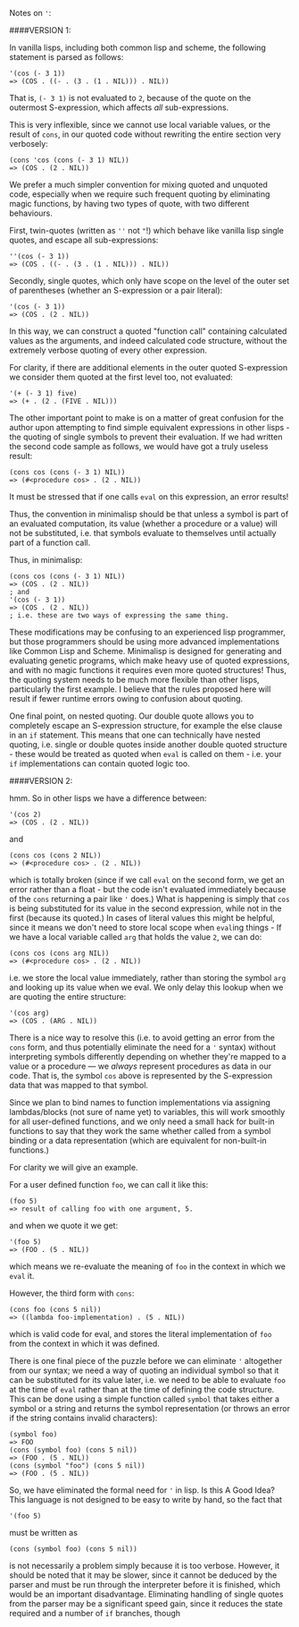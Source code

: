 Notes on `'`:


####VERSION 1:

In vanilla lisps, including both common lisp and scheme, the following statement is parsed as follows:

    '(cos (- 3 1))
    => (COS . ((- . (3 . (1 . NIL))) . NIL))

That is, `(- 3 1)` is not evaluated to `2`, because of the quote on the outermost S-expression, which affects *all* sub-expressions.

This is very inflexible, since we cannot use local variable values, or the result of `cons`, in our quoted code without rewriting the entire section very verbosely:

    (cons 'cos (cons (- 3 1) NIL))
    => (COS . (2 . NIL))

We prefer a much simpler convention for mixing quoted and unquoted code, especially when we require such frequent quoting by eliminating magic functions, by having two types of quote, with two different behaviours.

First, twin-quotes (written as `''` not `"`!) which behave like vanilla lisp single quotes, and escape all sub-expressions:

    ''(cos (- 3 1))
    => (COS . ((- . (3 . (1 . NIL))) . NIL))

Secondly, single quotes, which only have scope on the level of the outer set of parentheses (whether an S-expression or a pair literal):

    '(cos (- 3 1))
    => (COS . (2 . NIL))

In this way, we can construct a quoted "function call" containing calculated values as the arguments, and indeed calculated code structure, without the extremely verbose quoting of every other expression.

For clarity, if there are additional elements in the outer quoted S-expression we consider them quoted at the first level too, not evaluated:

    '(+ (- 3 1) five)
    => (+ . (2 . (FIVE . NIL)))

The other important point to make is on a matter of great confusion for the author upon attempting to find simple equivalent expressions in other lisps - the quoting of single symbols to prevent their evaluation. If we had written the second code sample as follows, we would have got a truly useless result:

    (cons cos (cons (- 3 1) NIL))
    => (#<procedure cos> . (2 . NIL))

It must be stressed that if one calls `eval` on this expression, an error results!

Thus, the convention in minimalisp should be that unless a symbol is part of an evaluated computation, its value (whether a procedure or a value) will not be substituted, i.e. that symbols evaluate to themselves until actually part of a function call.

Thus, in minimalisp:

    (cons cos (cons (- 3 1) NIL))
    => (COS . (2 . NIL))
    ; and
    '(cos (- 3 1))
    => (COS . (2 . NIL))
    ; i.e. these are two ways of expressing the same thing.

These modifications may be confusing to an experienced lisp programmer, but those programmers should be using more advanced implementations like Common Lisp and Scheme. Minimalisp is designed for generating and evaluating genetic programs, which make heavy use of quoted expressions, and with no magic functions it requires even more quoted structures! Thus, the quoting system needs to be much more flexible than other lisps, particularly the first example. I believe that the rules proposed here will result if fewer runtime errors owing to confusion about quoting.

One final point, on nested quoting. Our double quote allows you to completely escape an S-expression structure, for example the else clause in an `if` statement. This means that one can technically have nested quoting, i.e. single or double quotes inside another double quoted structure - these would be treated as quoted when `eval` is called on them - i.e. your `if` implementations can contain quoted logic too.






####VERSION 2:

hmm. So in other lisps we have a difference between:

    '(cos 2)
    => (COS . (2 . NIL))

and 

    (cons cos (cons 2 NIL))
    => (#<procedure cos> . (2 . NIL))

which is totally broken (since if we call `eval` on the second form, we get an error rather than a float - but the code isn't evaluated immediately because of the `cons` returning a pair like `'` does.) What is happening is simply that `cos` is being substituted for its value in the second expression, while not in the first (because its quoted.) In cases of literal values this might be helpful, since it means we don't need to store local scope when `eval`ing things - If we have a local variable called `arg` that holds the value `2`, we can do:

    (cons cos (cons arg NIL))
    => (#<procedure cos> . (2 . NIL))

i.e. we store the local value immediately, rather than storing the symbol `arg` and looking up its value when we eval. We only delay this lookup when we are quoting the entire structure:

    '(cos arg)
    => (COS . (ARG . NIL))

There is a nice way to resolve this (i.e. to avoid getting an error from the `cons` form, and thus potentially eliminate the need for a `'` syntax) without interpreting symbols differently depending on whether they're mapped to a value or a procedure &mdash; we *always* represent procedures as data in our code. That is, the symbol `cos` above is represented by the S-expression data that was mapped to that symbol.

Since we plan to bind names to function implementations via assigning lambdas/blocks (not sure of name yet) to variables, this will work smoothly for all user-defined functions, and we only need a small hack for built-in functions to say that they work the same whether called from a symbol binding or a data representation (which are equivalent for non-built-in functions.)

For clarity we will give an example.

For a user defined function `foo`, we can call it like this:

    (foo 5)
    => result of calling foo with one argument, 5.

and when we quote it we get:

    '(foo 5)
    => (FOO . (5 . NIL))

which means we re-evaluate the meaning of `foo` in the context in which we `eval` it.

However, the third form with `cons`:

    (cons foo (cons 5 nil))
    => ((lambda foo-implementation) . (5 . NIL))

which is valid code for eval, and stores the literal implementation of `foo` from the context in which it was defined.

There is one final piece of the puzzle before we can eliminate `'` altogether from our syntax; we need a way of quoting an individual symbol so that it can be substituted for its value later, i.e. we need to be able to evaluate `foo` at the time of `eval` rather than at the time of defining the code structure. This can be done using a simple function called `symbol` that takes either a symbol or a string and returns the symbol representation (or throws an error if the string contains invalid characters):

    (symbol foo)
    => FOO
    (cons (symbol foo) (cons 5 nil))
    => (FOO . (5 . NIL))
    (cons (symbol "foo") (cons 5 nil))
    => (FOO . (5 . NIL))

So, we have eliminated the formal need for `'` in lisp. Is this A Good Idea? This language is not designed to be easy to write by hand, so the fact that

    '(foo 5)

must be written as

    (cons (symbol foo) (cons 5 nil))

is not necessarily a problem simply because it is too verbose. However, it should be noted that it may be slower, since it cannot be deduced by the parser and must be run through the interpreter before it is finished, which would be an important disadvantage. Eliminating handling of single quotes from the parser may be a significant speed gain, since it reduces the state required and a number of `if` branches, though
